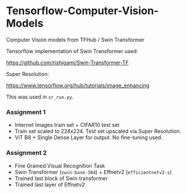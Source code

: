 # Tensorflow-Computer-Vision-Models
Computer Vision models from TFHub / Swin Transformer

Tensorflow implementation of Swin Transformer used:

https://github.com/rishigami/Swin-Transformer-TF

Super Resolution:

https://www.tensorflow.org/hub/tutorials/image_enhancing

This was used in ```sr_run.py```.


### Assignment 1
- Internet Images train set + CIFAR10 test set
- Train set scaled to 224x224. Test set upscaled via Super Resolution.
- ViT B8 + Single Dense Layer for output. No fine-tuning used.

### Assignment 2
- Fine Grained Visual Recognition Task
- Swin Transformer (```swin-base-384```) + Effnetv2 (```efficientnetv2-s```)
- Trained last block of Swin transformer
- Trained last layer of Effnetv2
